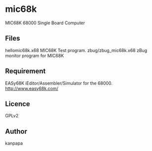 # mic68k
MIC68K 68000 Single Board Computer

## Files
hellomic68k.x68 MIC68K Test program.
zbug/zbug_mic68k.x68  zBug monitor program for MIC68K

## Requirement
EASy68K iEditor/Assembler/Simulator for the 68000.
http://www.easy68k.com/

## Licence
GPLv2

## Author
kanpapa

